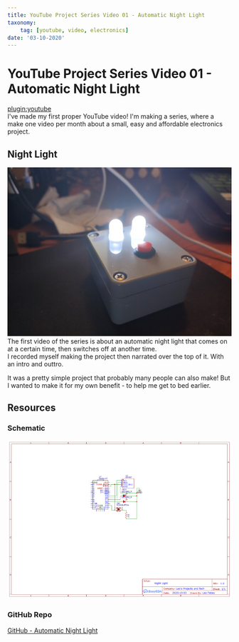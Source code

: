 ```yaml
---
title: YouTube Project Series Video 01 - Automatic Night Light
taxonomy:
	tag: [youtube, video, electronics]
date: '03-10-2020'
---
```


# YouTube Project Series Video 01 - Automatic Night Light
[plugin:youtube](https://www.youtube.com/watch?v=vQsacHNWxhs)  
I've made my first proper YouTube video! I'm making a series, where a make one video per month about a small, easy and affordable electronics project.

## Night Light
![](nightlight-pic.jpg)  
The first video of the series is about an automatic night light that comes on at a certain time, then switches off at another time.  
I recorded myself making the project then narrated over the top of it. With an intro and outtro.

It was a pretty simple project that probably many people can also make! But I wanted to make it for my own benefit - to help me get to bed earlier.

## Resources
### Schematic
![](nightlight-diagram.png)  

### GitHub Repo
[GitHub - Automatic Night Light](https://github.com/l33tllama/ArduinoAutomaticNightLight)

